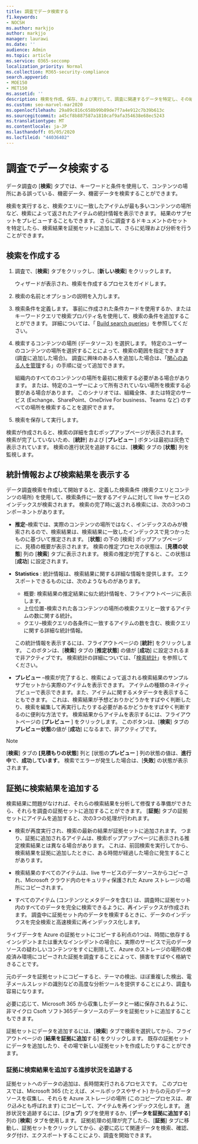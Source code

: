 ```yaml
---
title: 調査でデータ検索する
f1.keywords:
- NOCSH
ms.author: markjjo
author: markjjo
manager: laurawi
ms.date: ''
audience: Admin
ms.topic: article
ms.service: O365-seccomp
localization_priority: Normal
ms.collection: M365-security-compliance
search.appverid:
- MOE150
- MET150
ms.assetid: ''
description: 検索を作成、保存、および実行して、調査に関連するデータを特定し、その結果を証拠に追加する方法について説明します。
ms.custom: seo-marvel-mar2020
ms.openlocfilehash: 29a89c816c658b99b89de7f7a4e912c7b39b613c
ms.sourcegitcommit: a45cf8b887587a1810caf9afa354638e68ec5243
ms.translationtype: MT
ms.contentlocale: ja-JP
ms.lasthandoff: 05/05/2020
ms.locfileid: "44036402"
---
```

# <a name="search-for-data-in-an-investigation"></a>調査でデータ検索する

データ調査の [**検索**] タブでは、キーワードと条件を使用して、コンテンツの場所にある誤っている、機密データ、機密データを検索することができます。 

検索を実行すると、検索クエリに一致したアイテムが最も多いコンテンツの場所など、検索によって返されたアイテムの統計情報を表示できます。 結果のサブセットをプレビューすることもできます。 さらに調査するドキュメントのセットを特定したら、検索結果を証拠セットに追加して、さらに処理および分析を行うことができます。

## <a name="create-a-search"></a>検索を作成する

1. 調査で、[**検索**] タブをクリックし、[**新しい検索**] をクリックします。 

    ウィザードが表示され、検索を作成するプロセスをガイドします。

2. 検索の名前とオプションの説明を入力します。

3. 検索条件を定義します。 事前に作成された条件カードを使用するか、またはキーワードクエリで検索プロパティ名を使用して、検索の条件を追加することができます。 詳細については、「 [Build search queries](build-search-queries.md)」を参照してください。

4. 検索するコンテンツの場所 (データソース) を選択します。 特定のユーザーのコンテンツの場所を選択することによって、検索の範囲を指定できます (調査に追加した場合)。 調査に興味のある人を追加した場合は、「[関心のある人を管理](manage-people-of-interest.md#add-people-of-interest)する」の手順に従って追加できます。
 
   組織内のすべてのコンテンツの場所を最初に検索する必要がある場合があります。 または、特定のユーザーによって所有されていない場所を検索する必要がある場合があります。 このシナリオでは、組織全体、または特定のサービス (Exchange、SharePoint、OneDrive For business、Teams など) のすべての場所を検索することを選択できます。

5. 検索を保存して実行します。

検索が作成されると、検索の詳細を含むポップアップページが表示されます。 検索が完了していないため、[**統計**] および [**プレビュー** ] ボタンは最初は灰色で表示されています。 検索の進行状況を追跡するには、[**検索**] タブの [**状態**] 列を監視します。

## <a name="view-statistics-and-search-results"></a>統計情報および検索結果を表示する

データ調査検索を作成して開始すると、定義した検索条件 (検索クエリとコンテンツの場所) を使用して、検索条件に一致するアイテムに対して live サービスのインデックスが検索されます。 検索の完了時に返される検索には、次の3つのコンポーネントがあります。 

- **推定**–検索では、実際のコンテンツの場所ではなく、インデックスのみが検索されるので、検索結果は、検索結果に一致したインデックスで見つかったものに基づいて推定されます。 [**状態**] の下の [検索] ポップアップページに、見積の概要が表示されます。 検索の推定プロセスの状態は、[**見積の状態**] 列の [**検索**] タブに表示されます。 検索の推定が完了すると、この状態は [**成功**] に設定されます。

- **Statistics** : 統計情報は、検索結果に関する詳細な情報を提供します。 エクスポートできるものには、次のようなものがあります。

    - 概要: 検索結果の推定結果に似た統計情報を、フライアウトページに表示します。
    - 上位位置-検索された各コンテンツの場所の検索クエリと一致するアイテムの数に関する統計。 
    - クエリ–検索クエリの各条件に一致するアイテムの数を含む、検索クエリに関する詳細な統計情報。

    この統計情報を表示するには、フライアウトページの [**統計**] をクリックします。 このボタンは、[**検索**] タブの [**推定状態**] の値が [**成功**] に設定されるまで非アクティブです。 検索統計の詳細については、「[検索統計](search-statistics.md)」を参照してください。

- **プレビュー** –検索が完了すると、検索によって返される検索結果のサンプルサブセットから実際のアイテムを表示できます。 アイテムの種類のネイティブビューで表示できます。また、アイテムに関するメタデータを表示することもできます。 これは、検索結果が予想どおりかどうかをすばやく判断したり、検索を編集して再実行したりする必要があるかどうかをすばやく判断するのに便利な方法です。 検索結果からアイテムを表示するには、フライアウトページの [**プレビュー** ] をクリックします。 このボタンは、[**検索**] タブの**プレビュー状態**の値が [**成功**] になるまで、非アクティブです。
 
> [!NOTE]
> [**検索**] タブの **[見積もりの状態**] 列と [状態の**プレビュー** ] 列の状態の値は、**進行中**で、**成功**し**ています**。 検索でエラーが発生した場合は、[**失敗**] の状態が表示されます。

## <a name="add-search-results-to-evidence"></a>証拠に検索結果を追加する

検索結果に問題がなければ、それらの検索結果を分析して修復する準備ができたら、それらを調査の証拠セットに追加することができます。 [**証拠**] タブの証拠セットにアイテムを追加すると、次の3つの処理が行われます。

- 検索が再度実行され、検索の最新の結果が証拠セットに追加されます。 つまり、証拠に追加されるアイテムは、検索ポップアップページに表示される推定検索結果とは異なる場合があります。 これは、前回検索を実行してから、検索結果を証拠に追加したときに、ある時間が経過した場合に発生することがあります。

- 検索結果のすべてのアイテムは、live サービスのデータソースからコピーされ、Microsoft クラウド内のセキュリティ保護された Azure ストレージの場所にコピーされます。

- すべてのアイテム (コンテンツとメタデータを含む) は、調査時に証拠セット内のすべてのデータを完全に検索できるように、再インデックスが作成されます。 調査中に証拠セット内のデータを検索するときに、データのインデックスを完全検索と高速検索に再インデックス化します。

ライブデータを Azure の証拠セットにコピーする利点の1つは、時間に依存するインシデントまたは重大なインシデントの場合に、実際のサービスで元のデータソースの疑わしいコンテンツをすぐに削除して、Azure のストレージの場所の検疫済み環境にコピーされた証拠を調査することによって、損害をすばやく格納できることです。 

元のデータを証拠セットにコピーすると、テーマの検出、ほぼ重複した検出、電子メールスレッドの識別などの高度な分析ツールを提供することにより、調査も容易になります。

必要に応じて、Microsoft 365 から収集したデータと一緒に保存されるように、非マイクロ Csoft ソフト365データソースのデータを証拠セットに追加することもできます。

証拠セットにデータを追加するには、[**検索**] タブで検索を選択してから、フライアウトページの [**結果を証拠に追加**する] をクリックします。 既存の証拠セットにデータを追加したり、その場で新しい証拠セットを作成したりすることができます。

### <a name="tracking-the-progress-of-adding-search-results-to-evidence"></a>証拠に検索結果を追加する進捗状況を追跡する

証拠セットへのデータの追加は、長時間実行されるプロセスです。 このプロセスでは、Microsoft 365 (たとえば、メールボックスやサイト) からの元のデータソースを収集し、それらを Azure ストレージの場所 (このコピープロセスは、*取り込み*とも呼ばれます) にコピーして、アイテムを再インデックス化します。 進捗状況を追跡するには、[**ジョブ**] タブを使用するか、[**データを証拠に追加する**] 列の [**検索**] タブを使用します。 証拠処理の処理が完了したら、[**証拠**] タブに移動し、証拠セットをクリックしてから、必要に応じて関連データを検索、確認、タグ付け、エクスポートすることにより、調査を開始できます。
